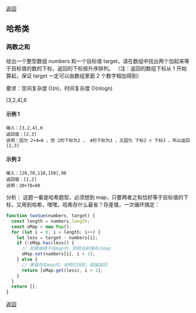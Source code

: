 [返回](./index.md)

## 哈希类

### 两数之和

给出一个整型数组 numbers 和一个目标值 target，请在数组中找出两个加起来等于目标值的数的下标，返回的下标按升序排列。
（注：返回的数组下标从 1 开始算起，保证 target 一定可以由数组里面 2 个数字相加得到）

要求：空间复杂度 O(n)，时间复杂度 O(nlogn)

[3,2,4],6

#### 示例 1

```
输入：[3,2,4],6
返回值：[2,3]
说明：因为 2+4=6 ，而 2的下标为2 ， 4的下标为3 ，又因为 下标2 < 下标3 ，所以返回[2,3]
```

#### 示例 2

```
输入：[20,70,110,150],90
返回值：[1,2]
说明：20+70=90
```

分析：
这题一看是哈希题型，必须想到 map，只要两者之和恰好等于目标值的下标，又用到哈希，嘿嘿，哈希存什么最省？存差值，一次循环搞定：

```javascript
function twoSum(numbers, target) {
  const length = numbers.length;
  const oMap = new Map();
  for (let i = 0; i < length; i++) {
    let less = target - numbers[i];
    if (!oMap.has(less)) {
      // 如果插值不在map内，则把当前值存入map
      oMap.set(numbers[i], i + 1);
    } else {
      // 差值存在map内，说明已找到，直接返回
      return [oMap.get(less), i + 1];
    }
  }
  return [];
}
```

[返回](./index.md)